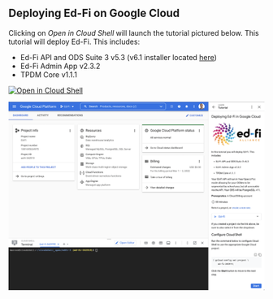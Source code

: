 ## Deploying Ed-Fi on Google Cloud
Clicking on *Open in Cloud Shell* will launch the tutorial pictured below. This tutorial will deploy Ed-Fi. This includes:

* Ed-Fi API and ODS Suite 3 v5.3 (v6.1 installer located [here](https://github.com/K12-Analytics-Engineering/edfi-v6-gcp))
* Ed-Fi Admin App v2.3.2
* TPDM Core v1.1.1

[![Open in Cloud Shell](https://gstatic.com/cloudssh/images/open-btn.svg)](https://console.cloud.google.com?cloudshell_git_repo=https://github.com/K12-Analytics-Engineering/edfi.git&cloudshell_tutorial=tutorial.md)

![Ed-Fi](/assets/overview.png)
